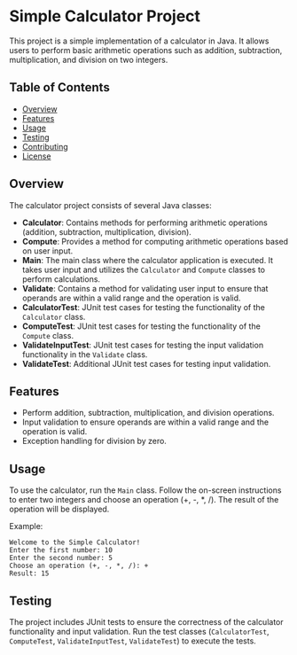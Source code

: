 # Simple Calculator Project

This project is a simple implementation of a calculator in Java. It allows users to perform basic arithmetic operations such as addition, subtraction, multiplication, and division on two integers.

## Table of Contents

- [Overview](#overview)
- [Features](#features)
- [Usage](#usage)
- [Testing](#testing)
- [Contributing](#contributing)
- [License](#license)

## Overview

The calculator project consists of several Java classes:

- **Calculator**: Contains methods for performing arithmetic operations (addition, subtraction, multiplication, division).
- **Compute**: Provides a method for computing arithmetic operations based on user input.
- **Main**: The main class where the calculator application is executed. It takes user input and utilizes the `Calculator` and `Compute` classes to perform calculations.
- **Validate**: Contains a method for validating user input to ensure that operands are within a valid range and the operation is valid.
- **CalculatorTest**: JUnit test cases for testing the functionality of the `Calculator` class.
- **ComputeTest**: JUnit test cases for testing the functionality of the `Compute` class.
- **ValidateInputTest**: JUnit test cases for testing the input validation functionality in the `Validate` class.
- **ValidateTest**: Additional JUnit test cases for testing input validation.

## Features

- Perform addition, subtraction, multiplication, and division operations.
- Input validation to ensure operands are within a valid range and the operation is valid.
- Exception handling for division by zero.

## Usage

To use the calculator, run the `Main` class. Follow the on-screen instructions to enter two integers and choose an operation (+, -, *, /). The result of the operation will be displayed.

Example:
```
Welcome to the Simple Calculator!
Enter the first number: 10
Enter the second number: 5
Choose an operation (+, -, *, /): +
Result: 15
```

## Testing

The project includes JUnit tests to ensure the correctness of the calculator functionality and input validation. Run the test classes (`CalculatorTest`, `ComputeTest`, `ValidateInputTest`, `ValidateTest`) to execute the tests.

